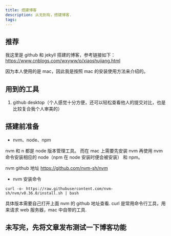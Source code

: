 ```yaml
---
title: 搭建博客
description: 从无到有，搭建博客.
tags: 
---
```


## 推荐

我这里是 github 和 jekyll 搭建的博客，参考链接如下：
https://www.cnblogs.com/wxyww/p/xiaoshujiang.html

因为本人使用的是 mac，因此我是按照 mac 的安装使用方法来介绍的。

## 用到的工具

1. github desktop（个人感觉十分方便，还可以轻松查看他人的提交对比，也是比较复合我个人审美的）

## 搭建前准备

* nvm、node、npm

nvm 和 n 都是 node 版本管理工具。
而在 mac 上需要先安装 nvm 再使用 nvm 命令安装相应的 node（npm 在 node 安装时便会被安装） 和 npm。

nvm github 地址
https://github.com/nvm-sh/nvm

* nvm 安装命令

```
curl -o- https://raw.githubusercontent.com/nvm-sh/nvm/v0.36.0/install.sh | bash
```

具体版本需要自己打开上面 nvm 的 github 地址查看.
curl 是常用命令行工具，用来请求 web 服务器，mac 中自带的工具.

## 未写完，先将文章发布测试一下博客功能


